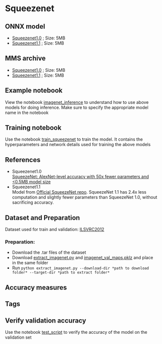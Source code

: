 # Squeezenet
## ONNX model
* [Squeezenet1.0]() ; Size: 5MB
* [Squeezenet1.1]() ; Size: 5MB
## MMS archive
* [Squeezenet1.0]() ; Size: 5MB
* [Squeezenet1.1]() ; Size: 5MB
## Example notebook
View the notebook [imagenet_inference](../imagenet_inference.ipynb) to understand how to use above models for doing inference. Make sure to specify the appropriate model name in the notebook
## Training notebook
Use the notebook [train_squeezenet](train_squeezenet.ipynb) to train the model. It contains the hyperparameters and network details used for training the above models
## References
* Squeezenet1.0 <br>[SqueezeNet: AlexNet-level accuracy with 50x fewer parameters and <0.5MB model size](https://arxiv.org/abs/1602.07360)
* Squeezenet1.1 <br>Model from [Official SqueezeNet repo](https://github.com/DeepScale/SqueezeNet/tree/master/SqueezeNet_v1.1). SqueezeNet 1.1 has 2.4x less computation and slightly fewer parameters than SqueezeNet 1.0, without sacrificing accuracy.
## Dataset and Preparation
Dataset used for train and validation: [ILSVRC2012](http://www.image-net.org/challenges/LSVRC/2012/)
### Preparation:
* Download the .tar files of the dataset 
* Download [extract_imagenet.py](../extract_imagenet.py) and [imagenet_val_maps.pklz](../imagenet_val_maps.pklz) and place in the same folder
* Run `python extract_imagenet.py --download-dir *path to download folder* --target-dir *path to extract folder*`
## Accuracy measures
## Tags
## Verify validation accuracy
Use the notebook [test_script](../test_script.ipynb) to verify the accuracy of the model on the validation set
